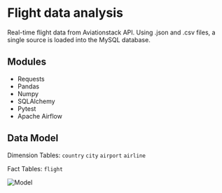 # Flight data analysis

Real-time flight data from Aviationstack API. Using .json and .csv files, a single source is loaded into the MySQL database.

## Modules

- Requests
- Pandas
- Numpy
- SQLAlchemy
- Pytest
- Apache Airflow

## Data Model

Dimension Tables:
`country`
`city`
`airport`
`airline`

Fact Tables:
`flight`

![Model](https://i.imgur.com/5xvZeph.jpg)
